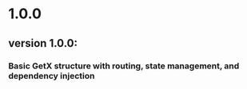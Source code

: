 # 1.0.0

## version 1.0.0:

### Basic GetX structure with routing, state management, and dependency injection
